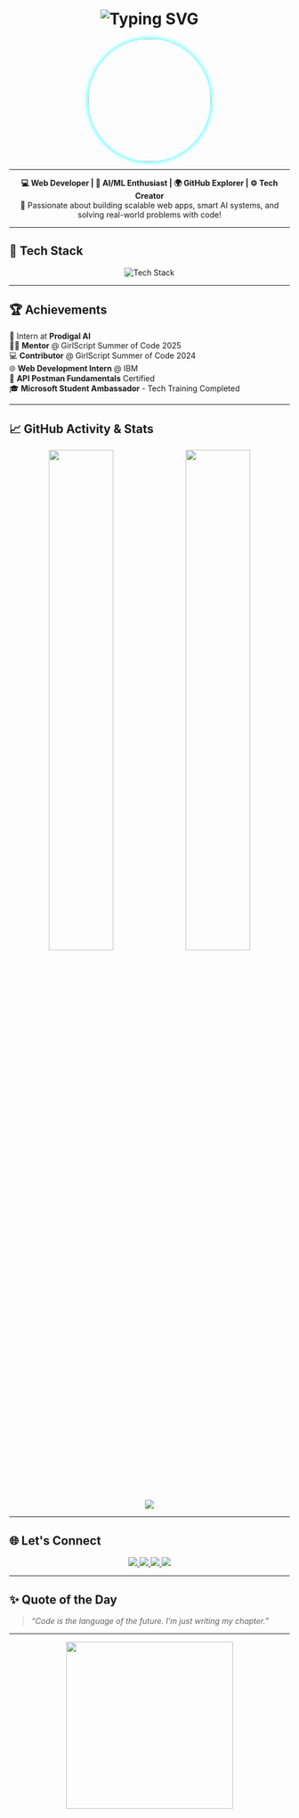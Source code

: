 <!-- Animated Hero Banner -->
<h1 align="center">
  <img src="https://readme-typing-svg.herokuapp.com?font=Fira+Code&size=28&duration=3000&pause=1000&color=00FFFF&center=true&vCenter=true&width=800&lines=Hi+%F0%9F%91%8B+I'm+Anshika+Singh;Web+Developer+%7C+AI%2FML+Engineer;Open+Source+Contributor+%7C+Tech+Enthusiast" alt="Typing SVG">
</h1>

<p align="center">
  <img src="https://img.freepik.com/premium-photo/girl-with-laptop-working-digital_1028654-13851.jpg" width="220" style="border-radius: 50%; box-shadow: 0px 0px 10px #00ffff;" />
</p>

---

<p align="center">
  <b>💻 Web Developer | 🤖 AI/ML Enthusiast | 🌍 GitHub Explorer | ⚙️ Tech Creator</b>  
  <br>
  🚀 Passionate about building scalable web apps, smart AI systems, and solving real-world problems with code!
</p>

---

## 🚀 Tech Stack
<p align="center">
  <img src="https://skillicons.dev/icons?i=html,css,js,react,bootstrap,tailwind,nodejs,express,python,flask,git,github,mongodb,figma,vercel&perline=8" alt="Tech Stack" />
</p>

---

## 🏆 Achievements

🌟 Intern at **Prodigal AI**  
👩‍🏫 **Mentor** @ GirlScript Summer of Code 2025  
💻 **Contributor** @ GirlScript Summer of Code 2024  
🌐 **Web Development Intern** @ IBM  
📮 **API Postman Fundamentals** Certified  
🎓 **Microsoft Student Ambassador** - Tech Training Completed

---

## 📈 GitHub Activity & Stats

<p align="center">
  <img src="https://github-readme-stats.vercel.app/api?username=Anshika09Singh&show_icons=true&theme=tokyonight&hide=stars" width="48%" />
  <img src="https://github-readme-streak-stats.herokuapp.com/?user=Anshika09Singh&theme=tokyonight" width="48%" />
</p>

<p align="center">
  <img src="https://github-profile-summary-cards.vercel.app/api/cards/profile-details?username=Anshika09Singh&theme=tokyonight" />
</p>

---

## 🌐 Let's Connect

<p align="center">
  <a href="https://www.linkedin.com/in/anshika-singh09/" target="_blank">
    <img src="https://img.shields.io/badge/LinkedIn-%230077B5?style=for-the-badge&logo=linkedin&logoColor=white" />
  </a>
  <a href="https://github.com/Anshika09Singh" target="_blank">
    <img src="https://img.shields.io/badge/GitHub-%23171515?style=for-the-badge&logo=github" />
  </a>
  <a href="https://anshikasingh-portfolio.vercel.app/" target="_blank">
    <img src="https://img.shields.io/badge/Portfolio-%23000000?style=for-the-badge&logo=vercel&logoColor=white" />
  </a>
  <a href="https://leetcode.com/Anshika09Singh/" target="_blank">
    <img src="https://img.shields.io/badge/LeetCode-%23FFA116?style=for-the-badge&logo=leetcode&logoColor=black" />
  </a>
</p>

---

## ✨ Quote of the Day

> _“Code is the language of the future. I’m just writing my chapter.”_

---

<p align="center">
  <img src="https://media.giphy.com/media/26tn33aiTi1jkl6H6/giphy.gif" width="300" />
</p>
